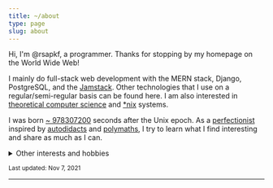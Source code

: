 ```yaml
---
title: ~/about
type: page
slug: about
---
```


Hi, I'm <Link to="">@rsapkf</Link>, a programmer. Thanks for stopping by my homepage on the World Wide Web!

I mainly do full-stack web development with the MERN stack, Django, PostgreSQL, and the [Jamstack](https://jamstack.org). Other technologies that I use on a regular/semi-regular basis can be found <Link to="/uses/">here</Link>. I am also interested in [theoretical computer science](https://en.wikipedia.org/wiki/Theoretical_computer_science) and [\*nix](https://en.wikipedia.org/wiki/Unix-like) systems.

I was born [~ 978307200](https://duckduckgo.com/?q=unix+time+978307200) seconds after the Unix epoch. As a [perfectionist](<https://en.wikipedia.org/wiki/Perfectionism_(psychology)#Normal_vs._neurotic>) inspired by [autodidacts](https://en.wikipedia.org/wiki/Autodidacticism) and [polymaths](https://en.wikipedia.org/wiki/Polymath), I try to learn what I find interesting and share as much as I can.

<details style={{marginBottom: '2rem'}}>
  <summary>Other interests and hobbies</summary>
  Things I enjoy doing/learning in my spare time:
  <ul style={{marginTop: '0.4rem'}}>
    <li><a href="https://en.wikipedia.org/wiki/Rubik&#39;s_Cube#Variations">Speedcubing</a> (<a href="https://en.wikipedia.org/wiki/CFOP_Method">CFOP</a> + <a href="https://www.speedsolving.com/wiki/index.php/M2/R2">M2/R2</a>)</li>
    <li><a href="https://mathworld.wolfram.com/topics/RecreationalMathematics.html">Recreational mathematics</a>, puzzles and board games &#9816;</li>
    <li>Physics, <a href="https://en.wikipedia.org/wiki/Stoicism">philosophy</a>, and <a href="https://en.wikipedia.org/wiki/Constructed_language">conlangs</a></li>
    <li><Link to="/books/">Reading</Link>/<Link to="/movies-tv/">Watching</Link> science fiction</li>
    <li>Personal knowledge management</li>
    <li>Self-hosting</li>
    <li>Comics</li>
  </ul>
</details>

<small>Last updated: Nov 7, 2021</small>

<hr />
